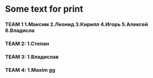 # Some text for print
### TEAM 1 1.Максим 2.Леонид 3.Кирилл 4.Игорь 5.Алексей 6.Владисла
### TEAM 2: 1.Cтепан
### TEAM 3: 1.Владислав
### TEAM 4: 1.Maxim gg
